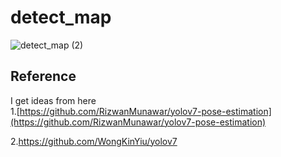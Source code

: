 # detect_map


![detect_map (2)](https://user-images.githubusercontent.com/106456346/205005129-615cec8e-9d77-479e-a72e-afcc015bcb77.gif)







## Reference
I get ideas from here   
1.[https://github.com/RizwanMunawar/yolov7-pose-estimation](https://github.com/RizwanMunawar/yolov7-pose-estimation)

2.https://github.com/WongKinYiu/yolov7

